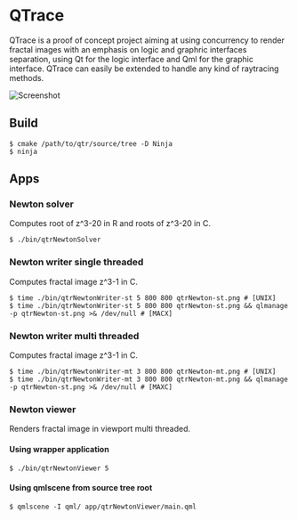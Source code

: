 # QTrace

QTrace is a proof of concept project aiming at using concurrency to render fractal images with an emphasis on logic and graphric interfaces separation, using Qt for the logic interface and Qml for the graphic interface. QTrace can easily be extended to handle any kind of raytracing methods.

![Screenshot](http://jwintz.me/images/qtrace.png)

## Build

    $ cmake /path/to/qtr/source/tree -D Ninja
    $ ninja

## Apps

### Newton solver

Computes root of z^3-20 in R and roots of z^3-20 in C.

    $ ./bin/qtrNewtonSolver

### Newton writer single threaded

Computes fractal image z^3-1 in C.

    $ time ./bin/qtrNewtonWriter-st 5 800 800 qtrNewton-st.png # [UNIX]
    $ time ./bin/qtrNewtonWriter-st 5 800 800 qtrNewton-st.png && qlmanage -p qtrNewton-st.png >& /dev/null # [MACX]

### Newton writer multi threaded

Computes fractal image z^3-1 in C.

    $ time ./bin/qtrNewtonWriter-mt 3 800 800 qtrNewton-mt.png # [UNIX]
    $ time ./bin/qtrNewtonWriter-mt 3 800 800 qtrNewton-mt.png && qlmanage -p qtrNewton-st.png >& /dev/null # [MAXC]

### Newton viewer

Renders fractal image in viewport multi threaded.

#### Using wrapper application

    $ ./bin/qtrNewtonViewer 5

#### Using qmlscene from source tree root

    $ qmlscene -I qml/ app/qtrNewtonViewer/main.qml
